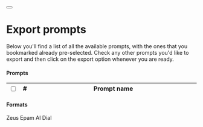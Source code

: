 <div class="float-end">
    <button id="clear-bookmarked-prompts" class="btn btn-light fa-solid fa-delete-left" data-toggle="tooltip" type="button" title="Clear all bookmarked prompts" onclick="actions.removeAllBookmarks(false);" onmouseleave="actions.resetRemoveAllBookmarksTooltip(event);"></button>
</div>
<h1>Export prompts</h1>

Below you'll find a list of all the available prompts, with the ones that you bookmarked already
pre-selected. Check any other prompts you'd like to export and then click on the export option
whenever you are ready.
<script type="text/javascript" src="/js/ui.js"></script>
<script type="text/javascript" src="/js/actions.js"></script>
<script type="text/javascript" src="/js/main.js"></script>
<link href="https://cdn.jsdelivr.net/npm/bootstrap@5.3.1/dist/css/bootstrap.min.css" rel="stylesheet" integrity="sha384-4bw+/aepP/YC94hEpVNVgiZdgIC5+VKNBQNGCHeKRQN+PtmoHDEXuppvnDJzQIu9" crossorigin="anonymous">
<link rel="stylesheet" href="https://cdnjs.cloudflare.com/ajax/libs/font-awesome/6.4.2/css/all.min.css" integrity="sha512-z3gLpd7yknf1YoNbCzqRKc4qyor8gaKU1qmn+CShxbuBusANI9QpRohGBreCFkKxLhei6S9CQXFEbbKuqLg0DA==" crossorigin="anonymous" referrerpolicy="no-referrer" />
<script src="https://code.jquery.com/jquery-3.7.0.min.js" integrity="sha256-2Pmvv0kuTBOenSvLm6bvfBSSHrUJ+3A7x6P5Ebd07/g=" crossorigin="anonymous"></script>
<script src="https://cdn.jsdelivr.net/npm/bootstrap@5.3.1/dist/js/bootstrap.bundle.min.js" integrity="sha384-HwwvtgBNo3bZJJLYd8oVXjrBZt8cqVSpeBNS5n7C8IVInixGAoxmnlMuBnhbgrkm" crossorigin="anonymous"></script>
<script src="https://cdn.jsdelivr.net/npm/clipboard@2.0.11/dist/clipboard.min.js"></script>
<script type="text/javascript">
    actions.enableTooltips();
    actions.loadRemoveAllBookmarksIcon();
    actions.listAllPrompt();
</script>
<h4>Prompts</h4>
<div class="container overflow-auto" style="max-height: clamp(20em,10vh,250px);">
    <table class="table table-sm table-bordered table-responsive table-hover">
      <thead class="sticky-top table-secondary">
        <tr class="bg-light">
          <th class="text-center" scope="col" width="5%"><input id="select-all-checkbox" class="form-check-input" type="checkbox" onclick="actions.toggleCheckAllPrompts(event);"></th>
          <th class="text-center fw-bold" scope="col" width="5%">#</th>
          <th class="fw-bold" scope="col" width="90%">Prompt name</th>
        </tr>
      </thead>
      <tbody id="table-body">
      </tbody>
    </table>
</div>
<h4>Formats</h4>
<div>
    <a type="button" type="button" id="export-to-zeus" class="btn btn-sm btn-primary float-end m-1 link-light" data-toggle="tooltip" type="button" title="Export to our custom Zeus format" onclick="actions.exportToZeus(event);"><i class="fa-solid fa-medal"></i> Zeus</a>
    <a type="button" id="export-to-epam-dial" class="btn btn-sm btn-success float-end m-1 link-light" data-toggle="tooltip" type="button" title="Export to Epam AI Dial" onclick="actions.exportToEpamAIDial(event);"><i class="fa-solid fa-rocket"></i> Epam AI Dial</a>
</div>
